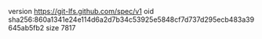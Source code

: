 version https://git-lfs.github.com/spec/v1
oid sha256:860a1341e24e114d6a2d7b34c53925e5848cf7d737d295ecb483a39645ab5fb2
size 7817
